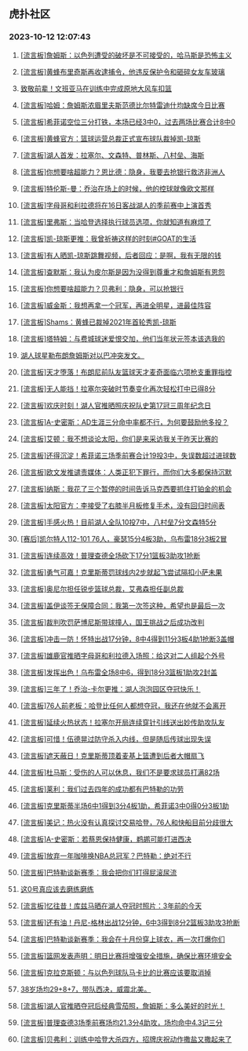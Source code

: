 ## 虎扑社区 
### 2023-10-12 12:07:43

1. [[流言板]詹姆斯：以色列遭受的破坏是不可接受的，哈马斯是恐怖主义](https://bbs.hupu.com/62440951.html)

2. [[流言板]黄蜂布里奇斯再收逮捕令，他违反保护令和砸碎女友车玻璃](https://bbs.hupu.com/62438721.html)

3. [致敬前辈！文班亚马在训练中完成原地大风车扣篮](https://bbs.hupu.com/62438660.html)

4. [[流言板]哈姆：詹姆斯浓眉里夫斯范德比尔特雷迪什均缺席今日比赛](https://bbs.hupu.com/62438544.html)

5. [[流言板]希菲诺空位三分打铁，本场已经3中0，过去两场比赛合计8中0](https://bbs.hupu.com/62440630.html)

6. [[流言板]黄蜂官方：篮球运营总裁正式宣布球队裁掉凯-琼斯](https://bbs.hupu.com/62438035.html)

7. [[流言板]湖人首发：拉塞尔、文森特、普林斯、八村垒、海斯](https://bbs.hupu.com/62439656.html)

8. [[流言板]你想要啥超能力？恩比德：隐身，我要去抢银行救济非洲人](https://bbs.hupu.com/62438065.html)

9. [[流言板]特伦斯-曼：乔治在场上的时候，他的控球就像欧文那样](https://bbs.hupu.com/62438861.html)

10. [[流言板]字母哥和利拉德将在16日客战湖人的季前赛中上演首秀](https://bbs.hupu.com/62437891.html)

11. [[流言板]里弗斯：当哈登选择执行球员选项，你就知道有麻烦了](https://bbs.hupu.com/62438584.html)

12. [[流言板]凯-琼斯更推：我曾祈祷这样的时刻#GOAT的生活](https://bbs.hupu.com/62438631.html)

13. [[流言板]有人晒凯-琼斯跳舞视频，后者回应：是啊，我有无限的钱](https://bbs.hupu.com/62439074.html)

14. [[流言板]查默斯：我认为皮尔斯是因为没得到尊重才和詹姆斯有恩怨](https://bbs.hupu.com/62437937.html)

15. [[流言板]你想要啥超能力？贝弗利：隐身，可以抢银行](https://bbs.hupu.com/62438083.html)

16. [[流言板]威金斯：我想再拿一个冠军，再进全明星，进最佳阵容](https://bbs.hupu.com/62438167.html)

17. [[流言板]Shams：黄蜂已裁掉2021年首轮秀凯-琼斯](https://bbs.hupu.com/62437784.html)

18. [[流言板]塔特姆：与费城球迷爱恨交加，他们当年状元签本该选我的](https://bbs.hupu.com/62440293.html)

19. [湖人球星勒布朗詹姆斯对以巴冲突发文。](https://bbs.hupu.com/62439833.html)

20. [[流言板]天才堕落！布朗尼前队友篮球天才麦奇面临六项枪支重罪指控](https://bbs.hupu.com/62440434.html)

21. [[流言板]无人能挡！拉塞尔突破时节奏变化再次轻松打中已得8分](https://bbs.hupu.com/62440257.html)

22. [[流言板]欢庆时刻！湖人官推晒照庆祝队史第17冠三周年纪念日](https://bbs.hupu.com/62437851.html)

23. [[流言板]A-史密斯：AD生涯三分命中率都不行，为何要鼓励他多投？](https://bbs.hupu.com/62438033.html)

24. [[流言板]艾顿：我不想谈论太阳，你们是来采访我关于昨天比赛的](https://bbs.hupu.com/62438376.html)

25. [[流言板]还得沉淀！希菲诺三场季前赛合计19投3中，失误数超过进球数](https://bbs.hupu.com/62441208.html)

26. [[流言板]欧文发推谴责媒体：人类正犯下罪行，而你们大多都保持沉默](https://bbs.hupu.com/62437382.html)

27. [[流言板]纳斯：我花了三个暂停的时间告诉马克西要抓住打铂金的机会](https://bbs.hupu.com/62439838.html)

28. [[流言板]太阳官方：李接受了右膝半月板修复手术，没有回归时间表](https://bbs.hupu.com/62440036.html)

29. [[流言板]手感火热！目前湖人全队10投7中，八村垒7分文森特5分](https://bbs.hupu.com/62440211.html)

30. [[赛后]凯尔特人112-101 76人，豪瑟15分4板3助，乌布雷18分3板2冒](https://bbs.hupu.com/62439192.html)

31. [[流言板]连续高效！普理查德全场砍下17分1篮板3助攻1抢断](https://bbs.hupu.com/62439242.html)

32. [[流言板]勇气可嘉！克里斯蒂罚球线内2步就起飞尝试隔扣小萨未果](https://bbs.hupu.com/62440758.html)

33. [[流言板]奥尼尔担任锐步篮球总裁，艾弗森担任副总裁](https://bbs.hupu.com/62440755.html)

34. [[流言板]盖伊谈签无保障合同：我第一次签这种，希望也是最后一次](https://bbs.hupu.com/62439498.html)

35. [[流言板]裁判吹罚萨博尼斯带球撞人，国王挑战之后成功改判](https://bbs.hupu.com/62440965.html)

36. [[流言板]冲击一防！怀特出战17分钟，8中4得到11分3板4助1抢断3盖帽](https://bbs.hupu.com/62439345.html)

37. [[流言板]雄鹿官推晒字母哥和利拉德入场照：给这对二人组起个外号](https://bbs.hupu.com/62438310.html)

38. [[流言板]发挥出色！乌布雷全场8中6，得到18分3篮板1助攻2封盖](https://bbs.hupu.com/62439226.html)

39. [[流言板]三年了！乔治-卡尔更推：湖人泡泡园区夺冠快乐！](https://bbs.hupu.com/62440927.html)

40. [[流言板]76人前老板：哈登比任何人都想夺冠，我还在他就不会离开](https://bbs.hupu.com/62437224.html)

41. [[流言板]延续火热状态！拉塞尔开局连续穿针引线送出妙传助攻队友](https://bbs.hupu.com/62440098.html)

42. [[流言板]可惜！伍德晃过防守杀入内线，但是随后传球出现失误](https://bbs.hupu.com/62440510.html)

43. [[流言板]遮天蔽日！克里斯蒂顶着麦基上篮遭到后者大帽扇飞](https://bbs.hupu.com/62440417.html)

44. [[流言板]杜马斯：受伤的人可以休息，我们不是要求球员打满82场](https://bbs.hupu.com/62438605.html)

45. [[流言板]莱利：我们过去四年的成功都有巴特勒的功劳](https://bbs.hupu.com/62439037.html)

46. [[流言板]克里斯蒂半场6中1得到3分4板1助，希菲诺3中0得0分3板1助](https://bbs.hupu.com/62441112.html)

47. [[流言板]美记：热火没有认真探讨交易哈登，76人和快船目前分歧很大](https://bbs.hupu.com/62441005.html)

48. [[流言板]A-史密斯：若蔡恩保持健康，鹈鹕可能打进西决](https://bbs.hupu.com/62438710.html)

49. [[流言板]放弃一年咖啡换NBA总冠军？巴特勒：绝对不行](https://bbs.hupu.com/62440704.html)

50. [[流言板]巴特勒谈新赛季：我会把你们打得屁滚尿流](https://bbs.hupu.com/62437651.html)

51. [这0号真应该去磨练磨练](https://bbs.hupu.com/62440476.html)

52. [[流言板]忆往昔！库兹马晒在湖人夺冠时照片：3年前的今天](https://bbs.hupu.com/62437334.html)

53. [[流言板]还有油！丹尼-格林出战12分钟，6中3得到8分2篮板3助攻3抢断](https://bbs.hupu.com/62439309.html)

54. [[流言板]巴特勒谈新赛季：我会在十月份穿上球衣，再一次打爆你们](https://bbs.hupu.com/62436624.html)

55. [[流言板]篮网发表声明：明日比赛将增强安全措施，确保比赛环境安全](https://bbs.hupu.com/62441144.html)

56. [[流言板]克拉克斯顿：与以色列球队马卡比的比赛应该要取消掉](https://bbs.hupu.com/62440738.html)

57. [38岁场均29+8+7，带队西决，威震北美。](https://bbs.hupu.com/62439099.html)

58. [[流言板]湖人官推晒夺冠后经典雪茄照，詹姆斯：多么美好的时光！](https://bbs.hupu.com/62437914.html)

59. [[流言板]普理查德3场季前赛场均21.3分4助攻，场均命中4.3记三分](https://bbs.hupu.com/62439236.html)

60. [[流言板]贝弗利：训练中哈登大杀四方，招牌庆祝动作撒盐又撒起来了](https://bbs.hupu.com/62436921.html)

